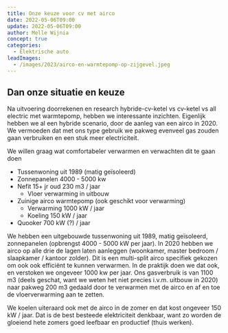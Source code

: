 ```yaml
---
title: Onze keuze voor cv met airco
date: 2022-05-06T09:00
update: 2022-05-06T09:00
author: Melle Wijnia
concept: true
categories:
  - Elektrische auto
leadImages:
  - /images/2023/airco-en-warmtepomp-op-zijgevel.jpeg
---
```


## Dan onze situatie en keuze

Na uitvoering doorrekenen en research hybride-cv-ketel vs cv-ketel vs all electric met warmtepomp, hebben we interessante inzichten.
Eigenlijk hebben we al een hybride scenario, door de aanleg van een airco in 2020.
We vermoeden dat met ons type gebruik we pakweg evenveel gas zouden gaan verbruiken en een stuk meer electriciteit.

We willen graag wat comfortabeler verwarmen en verwachten dit te gaan doen



- Tussenwoning uit 1989 (matig geïsoleerd)
- Zonnepanelen 4000 - 5000 kw
- Nefit 15+ jr oud 230 m3 / jaar
  - Vloer verwarming in uitbouw
- Zuinige airco warmtepomp (ook geschikt voor verwarming)
  - Verwarming 1000 kW / jaar
  - Koeling 150 kW / jaar
- Quooker 700 kW (?) / jaar

We hebben een uitgebouwde tussenwoning uit 1989, matig geïsoleerd, zonnepanelen (opbrengst 4000 - 5000 kW per jaar). In 2020 hebben we airco op alle drie de lagen laten aanleggen (woonkamer, master bedroom / slaapkamer / kantoor zolder). Dit is een multi-split airco specifiek gekozen om ook ook efficiënt te kunnen verwarmen. In de praktijk doen we dat ook, en verstoken we ongeveer 1000 kw per jaar. Ons gasverbruik is van 1100 m3 (deels geschat, want we weten het niet precies i.v.m. uitbouw in 2020) naar pakweg 200 m3 gedaald door te verwarmen met de airco en af en toe de vloerverwarming aan te zetten.

We koelen uiteraard ook met de airco in de zomer en dat kost ongeveer 150 kW / jaar. Dat is de best besteede elektriciteit denkbaar, want zo worden de gloeiend hete zomers goed leefbaar en productief (thuis werken).
